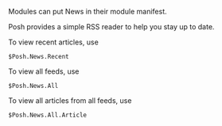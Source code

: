 Modules can put News in their module manifest.

Posh provides a simple RSS reader to help you stay up to date.

To view recent articles, use

    $Posh.News.Recent

To view all feeds, use

    $Posh.News.All

To view all articles from all feeds, use

    $Posh.News.All.Article


